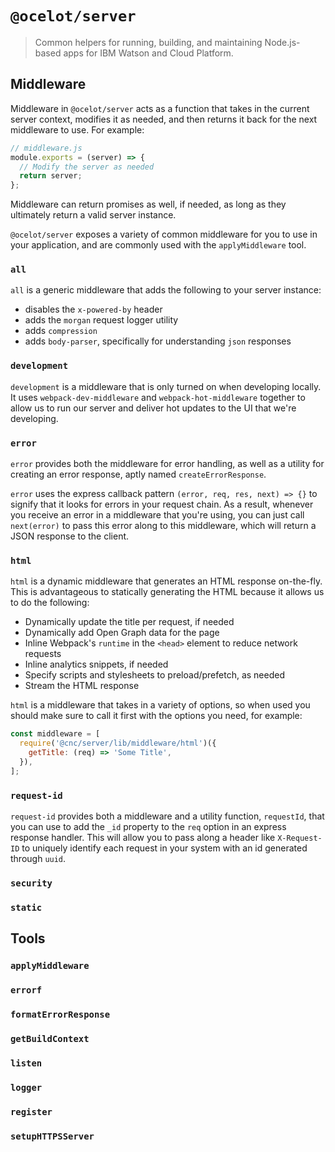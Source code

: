 # `@ocelot/server`

> Common helpers for running, building, and maintaining Node.js-based apps for
> IBM Watson and Cloud Platform.

## Middleware

Middleware in `@ocelot/server` acts as a function that takes in the current
server context, modifies it as needed, and then returns it back for the next
middleware to use. For example:

```js
// middleware.js
module.exports = (server) => {
  // Modify the server as needed
  return server;
};
```

Middleware can return promises as well, if needed, as long as they ultimately
return a valid server instance.

`@ocelot/server` exposes a variety of common middleware for you to use in your
application, and are commonly used with the `applyMiddleware` tool.

### `all`

`all` is a generic middleware that adds the following to your server instance:

- disables the `x-powered-by` header
- adds the `morgan` request logger utility
- adds `compression`
- adds `body-parser`, specifically for understanding `json` responses

### `development`

`development` is a middleware that is only turned on when developing locally.
It uses `webpack-dev-middleware` and `webpack-hot-middleware` together to
allow us to run our server and deliver hot updates to the UI that we're
developing.

### `error`

`error` provides both the middleware for error handling, as well as a utility
for creating an error response, aptly named `createErrorResponse`.

`error` uses the express callback pattern `(error, req, res, next) => {}` to
signify that it looks for errors in your request chain. As a result, whenever
you receive an error in a middleware that you're using, you can just call
`next(error)` to pass this error along to this middleware, which will return a
JSON response to the client.

### `html`

`html` is a dynamic middleware that generates an HTML response on-the-fly.
This is advantageous to statically generating the HTML because it allows us
to do the following:

- Dynamically update the title per request, if needed
- Dynamically add Open Graph data for the page
- Inline Webpack's `runtime` in the `<head>` element to reduce network requests
- Inline analytics snippets, if needed
- Specify scripts and stylesheets to preload/prefetch, as needed
- Stream the HTML response

`html` is a middleware that takes in a variety of options, so when used you
should make sure to call it first with the options you need, for example:

```js
const middleware = [
  require('@cnc/server/lib/middleware/html')({
    getTitle: (req) => 'Some Title',
  }),
];
```

### `request-id`

`request-id` provides both a middleware and a utility function, `requestId`,
that you can use to add the `_id` property to the `req` option in an express
response handler. This will allow you to pass along a header like
`X-Request-ID` to uniquely identify each request in your system with an id
generated through `uuid`.

### `security`

### `static`

## Tools

### `applyMiddleware`

### `errorf`

### `formatErrorResponse`

### `getBuildContext`

### `listen`

### `logger`

### `register`

### `setupHTTPSServer`
